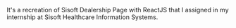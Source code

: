 It's a recreation of Sisoft Dealership Page with ReactJS that I assigned in my internship at Sisoft Healthcare Information Systems. 
